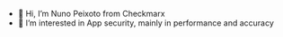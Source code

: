 - 👋 Hi, I’m Nuno Peixoto from Checkmarx
- 👀 I’m interested in App security, mainly in performance and accuracy

<!---
npcheckmarx/npcheckmarx is a ✨ special ✨ repository because its `README.md` (this file) appears on your GitHub profile.
You can click the Preview link to take a look at your changes.
--->
